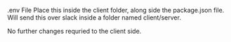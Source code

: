 <!-- @format -->

.env File
Place this inside the client folder, along side the package.json file. Will send this over slack inside a folder named client/server.

No further changes requried to the client side.
